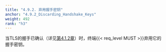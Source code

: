 ```yaml
---
title: "4.9.2. 弃用握手密钥"
anchor: "4.9.2_Discarding_Handshake_Keys"
weight: 492
rank: "h3"
---
```


当TLS的握手已确认（详见[第4.1.2章](#4.1.2_Handshake_Confirmed)）时，终端{{< req_level MUST >}}弃用它的握手密钥。
